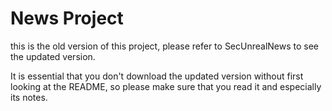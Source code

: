 # News Project
this is the old version of this project, please refer to SecUnrealNews to see the updated version.

It is essential that you don't download the updated version without first looking at the README, so please make sure that you read it and especially its notes.
